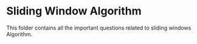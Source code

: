 # Sliding Window Algorithm

This folder contains all the important questions related to sliding windows Algorithm.
